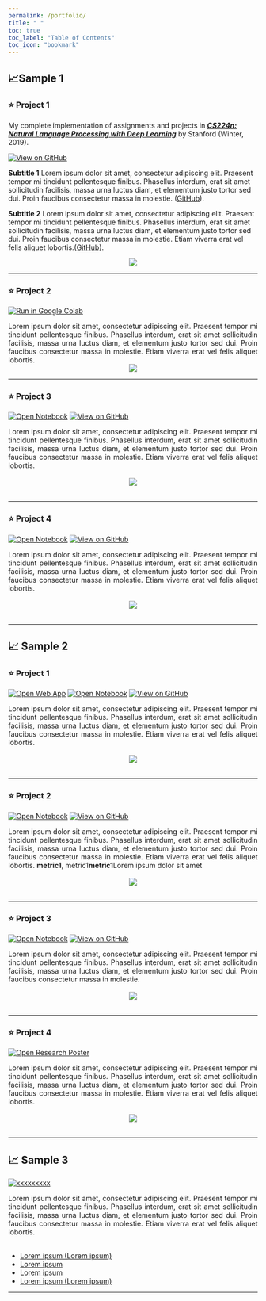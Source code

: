 ```yaml
---
permalink: /portfolio/
title: " "
toc: true
toc_label: "Table of Contents"
toc_icon: "bookmark"
---
```

## 📈Sample 1

### ⭐️ Project 1

My complete implementation of assignments and projects in [***CS224n: Natural Language Processing with Deep Learning***](http://web.stanford.edu/class/cs224n/) by Stanford (Winter, 2019).

[![View on GitHub](https://img.shields.io/badge/GitHub-View_on_GitHub-blue?logo=GitHub)](https://github.com/chriskhanhtran/CS224n-NLP-Solutions/tree/master/assignments/)

**Subtitle 1** Lorem ipsum dolor sit amet, consectetur adipiscing elit. Praesent tempor mi tincidunt pellentesque finibus. Phasellus interdum, erat sit amet sollicitudin facilisis, massa urna luctus diam, et elementum justo tortor sed dui. Proin faucibus consectetur massa in molestie. ([GitHub](https://github.com/chriskhanhtran/CS224n-NLP-Solutions/tree/master/assignments/)).

**Subtitle 2** Lorem ipsum dolor sit amet, consectetur adipiscing elit. Praesent tempor mi tincidunt pellentesque finibus. Phasellus interdum, erat sit amet sollicitudin facilisis, massa urna luctus diam, et elementum justo tortor sed dui. Proin faucibus consectetur massa in molestie. Etiam viverra erat vel felis aliquet lobortis.([GitHub](https://github.com/chriskhanhtran/CS224n-NLP-Assignments/tree/master/assignments/a3)).

<center><img src="../images/logo_rs.jpg"/></center>

---
### ⭐️ Project 2

[![Run in Google Colab](https://img.shields.io/badge/Colab-Run_in_Google_Colab-blue?logo=Google&logoColor=FDBA18)](https://colab.research.google.com/drive/1f32gj5IYIyFipoINiC8P3DvKat-WWLUK)

<div style="text-align: justify">Lorem ipsum dolor sit amet, consectetur adipiscing elit. Praesent tempor mi tincidunt pellentesque finibus. Phasellus interdum, erat sit amet sollicitudin facilisis, massa urna luctus diam, et elementum justo tortor sed dui. Proin faucibus consectetur massa in molestie. Etiam viverra erat vel felis aliquet lobortis.</div>

<center><img src="../images/logo_rs.jpg"/></center>

---
### ⭐️ Project 3

[![Open Notebook](https://img.shields.io/badge/Jupyter-Open_Notebook-blue?logo=Jupyter)](projects/detect-food-trends-facebook.html)
[![View on GitHub](https://img.shields.io/badge/GitHub-View_on_GitHub-blue?logo=GitHub)](https://github.com/chriskhanhtran/facebook-detect-food-trends)

<div style="text-align: justify">Lorem ipsum dolor sit amet, consectetur adipiscing elit. Praesent tempor mi tincidunt pellentesque finibus. Phasellus interdum, erat sit amet sollicitudin facilisis, massa urna luctus diam, et elementum justo tortor sed dui. Proin faucibus consectetur massa in molestie. Etiam viverra erat vel felis aliquet lobortis.</div>
<br>
<center><img src="../images/logo_rs.jpg"></center>
<br>

---
### ⭐️ Project  4

[![Open Notebook](https://img.shields.io/badge/Jupyter-Open_Notebook-blue?logo=Jupyter)](projects/detect-spam-nlp.html)
[![View on GitHub](https://img.shields.io/badge/GitHub-View_on_GitHub-blue?logo=GitHub)](https://github.com/chriskhanhtran/detect-spam-messages-nlp/blob/master/detect-spam-nlp.ipynb)

<div style="text-align: justify">Lorem ipsum dolor sit amet, consectetur adipiscing elit. Praesent tempor mi tincidunt pellentesque finibus. Phasellus interdum, erat sit amet sollicitudin facilisis, massa urna luctus diam, et elementum justo tortor sed dui. Proin faucibus consectetur massa in molestie. Etiam viverra erat vel felis aliquet lobortis.</div>
<br>
<center><img src="../images/logo_rs.jpg"/></center>
<br>

---
## 📈 Sample 2

### ⭐️ Project 1

[![Open Web App](https://img.shields.io/badge/Streamlit-Open_Web_App-blue?logo=Streamlit)](https://corinads.github.io/data-portfolio/)
[![Open Notebook](https://img.shields.io/badge/Jupyter-Open_Notebook-blue?logo=Jupyter)](https://github.com/CorinaDS/data-portfolio/blob/main/docs/chapter_02/colorbar.ipynb)
[![View on GitHub](https://img.shields.io/badge/GitHub-View_on_GitHub-blue?logo=GitHub)](https://github.com/CorinaDS/data-portfolio)

<div style="text-align: justify">Lorem ipsum dolor sit amet, consectetur adipiscing elit. Praesent tempor mi tincidunt pellentesque finibus. Phasellus interdum, erat sit amet sollicitudin facilisis, massa urna luctus diam, et elementum justo tortor sed dui. Proin faucibus consectetur massa in molestie. Etiam viverra erat vel felis aliquet lobortis.</div>
<br>
<center><img src="../images/logo_rs.jpg"/></center>
<br>

---
### ⭐️ Project 2

[![Open Notebook](https://img.shields.io/badge/Jupyter-Open_Notebook-blue?logo=Jupyter)](https://github.com/CorinaDS/data-portfolio/blob/main/docs/chapter_02/colorbar.ipynb)
[![View on GitHub](https://img.shields.io/badge/GitHub-View_on_GitHub-blue?logo=GitHub)](https://github.com/CorinaDS/data-portfolio)

<div style="text-align: justify">Lorem ipsum dolor sit amet, consectetur adipiscing elit. Praesent tempor mi tincidunt pellentesque finibus. Phasellus interdum, erat sit amet sollicitudin facilisis, massa urna luctus diam, et elementum justo tortor sed dui. Proin faucibus consectetur massa in molestie. Etiam viverra erat vel felis aliquet lobortis. <b>metric1</b>, metric1<b>metric1</b>Lorem ipsum dolor sit amet</div>
<br>
<center><img src="../images/logo_rs.jpg"/></center>
<br>

---
### ⭐️ Project 3

[![Open Notebook](https://img.shields.io/badge/Jupyter-Open_Notebook-blue?logo=Jupyter)](https://github.com/CorinaDS/data-portfolio/blob/main/docs/chapter_02/colorbar.ipynb)
[![View on GitHub](https://img.shields.io/badge/GitHub-View_on_GitHub-blue?logo=GitHub)](https://github.com/CorinaDS/data-portfolio)

<div style="text-align: justify">Lorem ipsum dolor sit amet, consectetur adipiscing elit. Praesent tempor mi tincidunt pellentesque finibus. Phasellus interdum, erat sit amet sollicitudin facilisis, massa urna luctus diam, et elementum justo tortor sed dui. Proin faucibus consectetur massa in molestie.</div>
<br>
<center><img src="../images/logo_rs.jpg"/></center>
<br>

---
### ⭐️ Project 4

[![Open Research Poster](https://img.shields.io/badge/PDF-title_title_title-blue?logo=adobe-acrobat-reader&logoColor=white)]([pdf/bac2018.pdf](https://cgspace.cgiar.org/server/api/core/bitstreams/be134801-6981-4396-a803-abd410e5f147/content))

<div style="text-align: justify">Lorem ipsum dolor sit amet, consectetur adipiscing elit. Praesent tempor mi tincidunt pellentesque finibus. Phasellus interdum, erat sit amet sollicitudin facilisis, massa urna luctus diam, et elementum justo tortor sed dui. Proin faucibus consectetur massa in molestie. Etiam viverra erat vel felis aliquet lobortis.</div>
<br>
<center><img src="../images/logo_rs.jpg"/></center>
<br>

---
## 📈 Sample 3

[![xxxxxxxxx](https://img.shields.io/badge/YouTube-Datos_en_escena-grey?logo=youtube&labelColor=FF0000)](https://www.youtube.com/@Datosenescena)

<div style="text-align: justify">Lorem ipsum dolor sit amet, consectetur adipiscing elit. Praesent tempor mi tincidunt pellentesque finibus. Phasellus interdum, erat sit amet sollicitudin facilisis, massa urna luctus diam, et elementum justo tortor sed dui. Proin faucibus consectetur massa in molestie. Etiam viverra erat vel felis aliquet lobortis.</div>
<br>

- [Lorem ipsum (Lorem ipsum)](https://www.youtube.com/@Datosenescena)
- [Lorem ipsum](https://www.youtube.com/@Datosenescena)
- [Lorem ipsum](https://www.youtube.com/@Datosenescena)
- [Lorem ipsum (Lorem ipsum)](https://www.youtube.com/@Datosenescena)

---